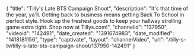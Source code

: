 {
    "title": "Tilly's Late BTS Campaign Shoot",
    "description": "It's that time of the year, ya'll. Getting back to business means getting Back To School in perfect style. Hook up the freshest goods to keep your hallway strolling game extra tight. Shop now at Tillys.com!",
    "channelid": "137950",
    "videoid": "142491",
    "date_created": "1391674983",
    "date_modified": "1418181156",
    "type": "captivate",
    "layout": "channelVideo",
    "url": "\/tilly-s-tv\/tilly-s-late-bts-campaign-shoot\/137950-142491"
}